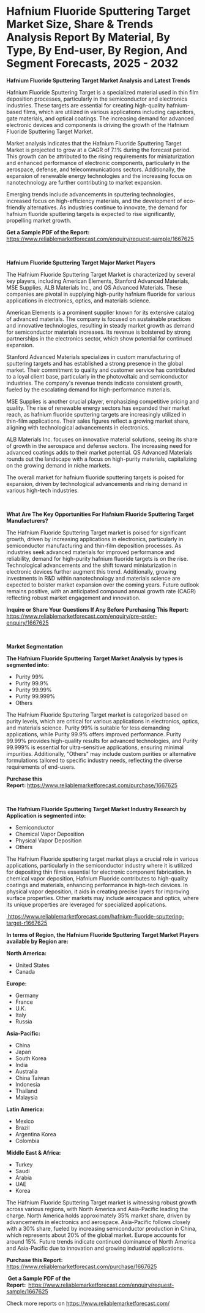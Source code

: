<p><h1>Hafnium Fluoride Sputtering Target Market Size, Share & Trends Analysis Report By Material, By Type, By End-user, By Region, And Segment Forecasts, 2025 - 2032</h1></p><p><strong>Hafnium Fluoride Sputtering Target Market Analysis and Latest Trends</strong></p>
<p><p>Hafnium Fluoride Sputtering Target is a specialized material used in thin film deposition processes, particularly in the semiconductor and electronics industries. These targets are essential for creating high-quality hafnium-based films, which are utilized in various applications including capacitors, gate materials, and optical coatings. The increasing demand for advanced electronic devices and components is driving the growth of the Hafnium Fluoride Sputtering Target Market.</p><p>Market analysis indicates that the Hafnium Fluoride Sputtering Target Market is projected to grow at a CAGR of 7.1% during the forecast period. This growth can be attributed to the rising requirements for miniaturization and enhanced performance of electronic components, particularly in the aerospace, defense, and telecommunications sectors. Additionally, the expansion of renewable energy technologies and the increasing focus on nanotechnology are further contributing to market expansion. </p><p>Emerging trends include advancements in sputtering technologies, increased focus on high-efficiency materials, and the development of eco-friendly alternatives. As industries continue to innovate, the demand for hafnium fluoride sputtering targets is expected to rise significantly, propelling market growth.</p></p>
<p><strong>Get a Sample PDF of the Report:&nbsp;</strong> <a href="https://www.reliablemarketforecast.com/enquiry/request-sample/1667625?utm_campaign=2533&utm_medium=2&utm_source=Github&utm_content=ia&utm_term=08032025&utm_id=hafnium-fluoride-sputtering-target">https://www.reliablemarketforecast.com/enquiry/request-sample/1667625</a></p>
<p>&nbsp;</p>
<p><strong>Hafnium Fluoride Sputtering Target Major Market Players</strong></p>
<p><p>The Hafnium Fluoride Sputtering Target Market is characterized by several key players, including American Elements, Stanford Advanced Materials, MSE Supplies, ALB Materials Inc., and QS Advanced Materials. These companies are pivotal in supplying high-purity hafnium fluoride for various applications in electronics, optics, and materials science.</p><p>American Elements is a prominent supplier known for its extensive catalog of advanced materials. The company is focused on sustainable practices and innovative technologies, resulting in steady market growth as demand for semiconductor materials increases. Its revenue is bolstered by strong partnerships in the electronics sector, which show potential for continued expansion.</p><p>Stanford Advanced Materials specializes in custom manufacturing of sputtering targets and has established a strong presence in the global market. Their commitment to quality and customer service has contributed to a loyal client base, particularly in the photovoltaic and semiconductor industries. The company's revenue trends indicate consistent growth, fueled by the escalating demand for high-performance materials.</p><p>MSE Supplies is another crucial player, emphasizing competitive pricing and quality. The rise of renewable energy sectors has expanded their market reach, as hafnium fluoride sputtering targets are increasingly utilized in thin-film applications. Their sales figures reflect a growing market share, aligning with technological advancements in electronics.</p><p>ALB Materials Inc. focuses on innovative material solutions, seeing its share of growth in the aerospace and defense sectors. The increasing need for advanced coatings adds to their market potential. QS Advanced Materials rounds out the landscape with a focus on high-purity materials, capitalizing on the growing demand in niche markets.</p><p>The overall market for hafnium fluoride sputtering targets is poised for expansion, driven by technological advancements and rising demand in various high-tech industries.</p></p>
<p>&nbsp;</p>
<p><strong>What Are The Key Opportunities For Hafnium Fluoride Sputtering Target Manufacturers?</strong></p>
<p><p>The Hafnium Fluoride Sputtering Target market is poised for significant growth, driven by increasing applications in electronics, particularly in semiconductor manufacturing and thin-film deposition processes. As industries seek advanced materials for improved performance and reliability, demand for high-purity hafnium fluoride targets is on the rise. Technological advancements and the shift toward miniaturization in electronic devices further augment this trend. Additionally, growing investments in R&D within nanotechnology and materials science are expected to bolster market expansion over the coming years. Future outlook remains positive, with an anticipated compound annual growth rate (CAGR) reflecting robust market engagement and innovation.</p></p>
<p><strong>Inquire or Share Your Questions If Any Before Purchasing This Report:</strong> <a href="https://www.reliablemarketforecast.com/enquiry/pre-order-enquiry/1667625?utm_campaign=2533&utm_medium=2&utm_source=Github&utm_content=ia&utm_term=08032025&utm_id=hafnium-fluoride-sputtering-target">https://www.reliablemarketforecast.com/enquiry/pre-order-enquiry/1667625</a></p>
<p>&nbsp;</p>
<p><strong>Market Segmentation</strong></p>
<p><strong>The Hafnium Fluoride Sputtering Target Market Analysis by types is segmented into:</strong></p>
<p><ul><li>Purity 99%</li><li>Purity 99.9%</li><li>Purity 99.99%</li><li>Purity 99.999%</li><li>Others</li></ul></p>
<p><p>The Hafnium Fluoride Sputtering Target market is categorized based on purity levels, which are critical for various applications in electronics, optics, and materials science. Purity 99% is suitable for less demanding applications, while Purity 99.9% offers improved performance. Purity 99.99% provides high-quality results for advanced technologies, and Purity 99.999% is essential for ultra-sensitive applications, ensuring minimal impurities. Additionally, "Others" may include custom purities or alternative formulations tailored to specific industry needs, reflecting the diverse requirements of end-users.</p></p>
<p><strong>Purchase this Report:&nbsp;</strong><a href="https://www.reliablemarketforecast.com/purchase/1667625?utm_campaign=2533&utm_medium=2&utm_source=Github&utm_content=ia&utm_term=08032025&utm_id=hafnium-fluoride-sputtering-target">https://www.reliablemarketforecast.com/purchase/1667625</a></p>
<p>&nbsp;</p>
<p><strong>The Hafnium Fluoride Sputtering Target Market Industry Research by Application is segmented into:</strong></p>
<p><ul><li>Semiconductor</li><li>Chemical Vapor Deposition</li><li>Physical Vapor Deposition</li><li>Others</li></ul></p>
<p><p>The Hafnium Fluoride sputtering target market plays a crucial role in various applications, particularly in the semiconductor industry where it is utilized for depositing thin films essential for electronic component fabrication. In chemical vapor deposition, Hafnium Fluoride contributes to high-quality coatings and materials, enhancing performance in high-tech devices. In physical vapor deposition, it aids in creating precise layers for improving surface properties. Other markets may include aerospace and optics, where its unique properties are leveraged for specialized applications.</p></p>
<p><a href="https://www.reliablemarketforecast.com/hafnium-fluoride-sputtering-target-r1667625?utm_campaign=2533&utm_medium=2&utm_source=Github&utm_content=ia&utm_term=08032025&utm_id=hafnium-fluoride-sputtering-target">&nbsp;https://www.reliablemarketforecast.com/hafnium-fluoride-sputtering-target-r1667625</a></p>
<p><strong>In terms of Region, the Hafnium Fluoride Sputtering Target Market Players available by Region are:</strong></p>
<p>
    <p> <strong> North America: </strong>
        <ul>
            <li>United States</li>
            <li>Canada</li>
        </ul>
        </p> 
    <p> <strong> Europe: </strong>
        <ul>
            <li>Germany</li>
            <li>France</li>
            <li>U.K.</li>
            <li>Italy</li>
            <li>Russia</li>
        </ul>
        </p> 
    <p> <strong> Asia-Pacific: </strong>
        <ul>
            <li>China</li>
            <li>Japan</li>
            <li>South Korea</li>
            <li>India</li>
            <li>Australia</li>
            <li>China Taiwan</li>
            <li>Indonesia</li>
            <li>Thailand</li>
            <li>Malaysia</li>
        </ul>
        </p> 
    <p> <strong> Latin America: </strong>
        <ul>
            <li>Mexico</li>
            <li>Brazil</li>
            <li>Argentina Korea</li>
            <li>Colombia</li>
        </ul>
        </p> 
    <p> <strong> Middle East & Africa: </strong>
        <ul>
            <li>Turkey</li>
            <li>Saudi</li>
            <li>Arabia</li>
            <li>UAE</li>
            <li>Korea</li>
        </ul>
    </p>
    </p>
<p><p>The Hafnium Fluoride Sputtering Target market is witnessing robust growth across various regions, with North America and Asia-Pacific leading the charge. North America holds approximately 35% market share, driven by advancements in electronics and aerospace. Asia-Pacific follows closely with a 30% share, fueled by increasing semiconductor production in China, which represents about 20% of the global market. Europe accounts for around 15%. Future trends indicate continued dominance of North America and Asia-Pacific due to innovation and growing industrial applications.</p></p>
<p><strong>Purchase this Report: </strong><a href="https://www.reliablemarketforecast.com/purchase/1667625?utm_campaign=2533&utm_medium=2&utm_source=Github&utm_content=ia&utm_term=08032025&utm_id=hafnium-fluoride-sputtering-target">https://www.reliablemarketforecast.com/purchase/1667625</a></p>
<p>&nbsp;<strong>Get a Sample PDF of the Report:&nbsp;&nbsp;</strong><a href="https://www.reliablemarketforecast.com/enquiry/request-sample/1667625?utm_campaign=2533&utm_medium=2&utm_source=Github&utm_content=ia&utm_term=08032025&utm_id=hafnium-fluoride-sputtering-target">https://www.reliablemarketforecast.com/enquiry/request-sample/1667625</a></p>
<p><strong></strong></p>
<p>Check more reports on <a href="https://www.reliablemarketforecast.com/?utm_campaign=2533&utm_medium=2&utm_source=Github&utm_content=ia&utm_term=08032025&utm_id=hafnium-fluoride-sputtering-target">https://www.reliablemarketforecast.com/</a></p>